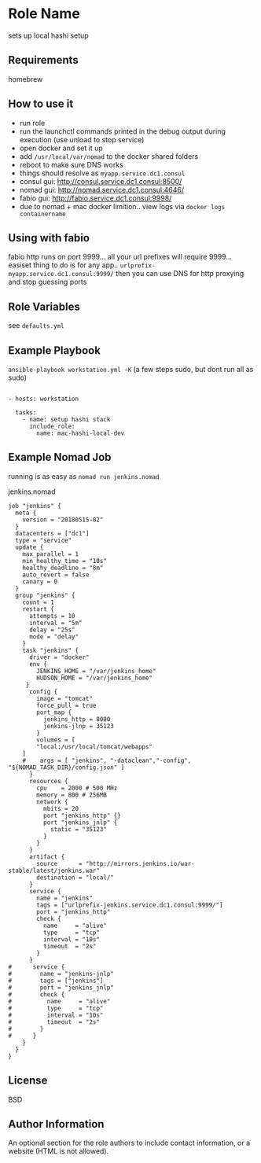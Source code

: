 Role Name
=========

sets up local hashi setup

Requirements
------------

homebrew 

How to use it
------------
* run role
* run the launchctl commands printed in the debug output during execution (use unload to stop service)
* open docker and set it up
* add `/usr/local/var/nomad` to the docker shared folders
* reboot to make sure DNS works
* things should resolve as `myapp.service.dc1.consul`
* consul gui: http://consul.service.dc1.consul:8500/
* nomad gui: http://nomad.service.dc1.consul:4646/
* fabio gui: http://fabio.service.dc1.consul:9998/
* due to nomad + mac docker limition.. view logs via `docker logs containername` 

Using with fabio
---------------
fabio http runs on port 9999... all your url prefixes will require 9999...
easiset thing to do is for any app.. `urlprefix-myapp.service.dc1.consul:9999/`   then you can use DNS for http proxying and stop guessing ports


Role Variables
--------------
see `defaults.yml`


Example Playbook
----------------
`ansible-playbook workstation.yml -K`  (a few steps sudo, but dont run all as sudo)

```

- hosts: workstation

  tasks: 
    - name: setup hashi stack
      include_role:
        name: mac-hashi-local-dev
```

Example Nomad Job
----------------
running is as easy as
`nomad run jenkins.nomad`

jenkins.nomad
```
job "jenkins" {
  meta {
  	version = "20180515-02"
  }
  datacenters = ["dc1"]
  type = "service"
  update {
    max_parallel = 1
    min_healthy_time = "10s"
    healthy_deadline = "8m"
    auto_revert = false
    canary = 0
  }
  group "jenkins" {
    count = 1
    restart {
      attempts = 10
      interval = "5m"
      delay = "25s"
      mode = "delay"
    }
    task "jenkins" {
      driver = "docker"
      env {
        JENKINS_HOME = "/var/jenkins_home"
        HUDSON_HOME = "/var/jenkins_home"
     }
      config {
        image = "tomcat"
        force_pull = true
        port_map {
          jenkins_http = 8080
          jenkins-jlnp = 35123
        }
        volumes = [ 
        "local:/usr/local/tomcat/webapps"
	]
    #    args = [ "jenkins", "-dataclean","-config", "${NOMAD_TASK_DIR}/config.json" ]
      }
      resources {
        cpu    = 2000 # 500 MHz
        memory = 800 # 256MB
        network {
          mbits = 20
          port "jenkins_http" {}
          port "jenkins_jnlp" {
            static = "35123"
          }
        }
      }
      artifact {
        source      = "http://mirrors.jenkins.io/war-stable/latest/jenkins.war"
        destination = "local/"
      }
      service {
        name = "jenkins"
        tags = ["urlprefix-jenkins.service.dc1.consul:9999/"]
        port = "jenkins_http"
        check {
          name     = "alive"
          type     = "tcp"
          interval = "10s"
          timeout  = "2s"
        }
      }
#      service {
#        name = "jenkins-jnlp"
#        tags = ["jenkins"]
#        port = "jenkins_jnlp"
#        check {
#          name     = "alive"
#          type     = "tcp"
#          interval = "10s"
#          timeout  = "2s"
#        }
#      }
    }
  }
}
```

License
-------

BSD

Author Information
------------------

An optional section for the role authors to include contact information, or a website (HTML is not allowed).
